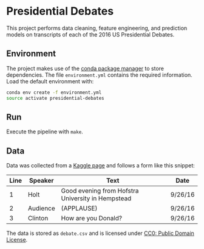
# Presidential Debates

This project performs data cleaning, feature engineering, and prediction models on transcripts of each of the 2016 US Presidential Debates.

## Environment

The project makes use of the [conda package manager](http://conda.pydata.org/) to store dependencies. The file `environment.yml` contains the required information. Load the default environment with:

```bash
conda env create -f environment.yml
source activate presidential-debates
```

## Run

Execute the pipeline with `make`.

## Data

Data was collected from a [Kaggle page](https://www.kaggle.com/mrisdal/2016-us-presidential-debates) and follows a form like this snippet:

| Line | Speaker  | Text                                              | Date    |
|------|----------|---------------------------------------------------|---------|
| 1    | Holt     | Good evening from Hofstra University in Hempstead | 9/26/16 |
| 2    | Audience | (APPLAUSE)                                        | 9/26/16 |
| 3    | Clinton  | How are you Donald?                               | 9/26/16 |

The data is stored as `debate.csv` and is licensed under [CC0: Public Domain License](https://creativecommons.org/publicdomain/zero/1.0/).
